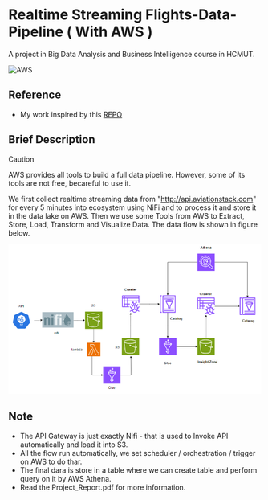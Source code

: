 # Realtime Streaming Flights-Data-Pipeline ( With AWS )
A project in Big Data Analysis and Business Intelligence course in HCMUT.

![AWS](https://www.google.com/url?sa=i&url=https%3A%2F%2Fwww.youtube.com%2Fc%2Famazonwebservices%2Fvideos&psig=AOvVaw11d48msgYWLKx62MNkxFha&ust=1713013340732000&source=images&cd=vfe&opi=89978449&ved=0CBIQjRxqFwoTCMiV3Y7evIUDFQAAAAAdAAAAABAE)

## Reference
* My work inspired by this [REPO](https://github.com/XSiddhSaraf/Covid-19-Data-Pipeline-Based-On-Messaging-and-Analysis)

## Brief Description
> [!CAUTION]
> AWS provides all tools to build a full data pipeline. However, some of its tools are not free, becareful to use it.

We first collect realtime streaming data from "http://api.aviationstack.com" for every 5 minutes into ecosystem using NiFi and to process it and store it in the data lake on AWS. Then we use some Tools from AWS to Extract, Store, Load, Transform and Visualize Data. The data flow is shown in figure below.

![Data Flow](figure/image.png)

## Note
* The API Gateway is just exactly Nifi - that is used to Invoke API automatically and load it into S3.
* All the flow run automatically, we set scheduler / orchestration / trigger on AWS to do thar.
* The final dara is store in a table where we can create table and perform query on it by AWS Athena.
* Read the Project_Report.pdf for more information.


